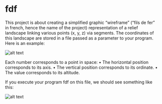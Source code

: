 # fdf

This project is about creating a simplified graphic “wireframe” (“fils de fer” in french,
hence the name of the project) representation of a relief landscape linking various points
(x, y, z) via segments. The coordinates of this landscape are stored in a file passed as
a parameter to your program. Here is an example:

![alt text](https://github.com/mdovhopo/fdf/img/sample1.png)


Each number corresponds to a point in space:
• The horizontal position corresponds to its axis.
• The vertical position corresponds to its ordinate.
• The value corresponds to its altitude.

If you execute your program fdf on this file, we should see something like this:

![alt text](https://github.com/mdovhopo/fdf/img/sample2.png)
